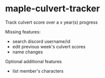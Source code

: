 # maple-culvert-tracker

Track culvert score over a x year(s) progress


Missing features:
- search discord username/id
- edit previous week's culvert scores
- name changes

Optional additional features
- list member's characters